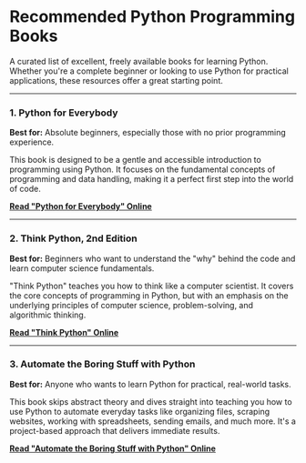 # Recommended Python Programming Books

A curated list of excellent, freely available books for learning Python. Whether you're a complete beginner or looking to use Python for practical applications, these resources offer a great starting point.

---

### 1. Python for Everybody

**Best for:** Absolute beginners, especially those with no prior programming experience.

This book is designed to be a gentle and accessible introduction to programming using Python. It focuses on the fundamental concepts of programming and data handling, making it a perfect first step into the world of code.

**[Read "Python for Everybody" Online](https://runestone.academy/ns/books/published/py4e-int/index.html)**

---

### 2. Think Python, 2nd Edition

**Best for:** Beginners who want to understand the "why" behind the code and learn computer science fundamentals.

"Think Python" teaches you how to think like a computer scientist. It covers the core concepts of programming in Python, but with an emphasis on the underlying principles of computer science, problem-solving, and algorithmic thinking.

**[Read "Think Python" Online](https://greenteapress.com/wp/think-python-2e/)**

---

### 3. Automate the Boring Stuff with Python

**Best for:** Anyone who wants to learn Python for practical, real-world tasks.

This book skips abstract theory and dives straight into teaching you how to use Python to automate everyday tasks like organizing files, scraping websites, working with spreadsheets, sending emails, and much more. It's a project-based approach that delivers immediate results.

**[Read "Automate the Boring Stuff with Python" Online](https://automatetheboringstuff.com/)**
